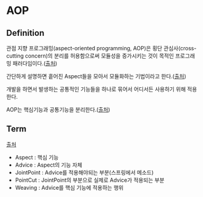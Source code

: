 # AOP

## Definition
관점 지향 프로그래밍(aspect-oriented programming, AOP)은 횡단 관심사(cross-cutting concern)의 분리를 허용함으로써 모듈성을 증가시키는 것이 목적인 프로그래밍 패러다임이다.([출처](https://ko.wikipedia.org/wiki/%EA%B4%80%EC%A0%90_%EC%A7%80%ED%96%A5_%ED%94%84%EB%A1%9C%EA%B7%B8%EB%9E%98%EB%B0%8D))  

간단하게 설명하면 흩어진 Aspect들을 모아서 모듈화하는 기법이라고 한다.([출처](https://velog.io/@max9106/Spring-AOP%EB%9E%80-93k5zjsm95))  

개발을 하면서 발생하는 공통적인 기능들을 하나로 묶어서 어디서든 사용하기 위해 적용한다.  

AOP는 핵심기능과 공통기능을 분리한다.([출처](https://hongku.tistory.com/114))

## Term
[출처](https://hongku.tistory.com/114)
- Aspect : 핵심 기능
- Advice : Aspect의 기능 자체
- JointPoint : Advice를 적용해야되는 부분(스프링에서 메소드)
- PointCut : JointPoint의 부분으로 실제로 Advice가 적용되는 부분
- Weaving : Advice를 핵심 기능에 적용하는 행위
